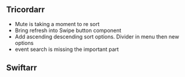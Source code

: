 Tricordarr
----------
* Mute is taking a moment to re sort
* Bring refresh into Swipe button component 
* Add ascending descending sort options. Divider in menu then new options
* event search is missing the important part

Swiftarr
--------

